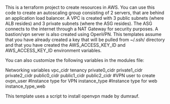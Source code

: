This is a terraform project to create resources in AWS. You can use this code to create an autoscaling group consisting of 2 servers, 
that are behind an application load balancer. A VPC is created with 3 public subnets (where ALB resides) and 3 private subnets (where the
ASG resides). The ASG connects to the internet through a NAT Gateway for security purposes. A bastion/vpn server is also created using OpenVPN. This templates assume that you have already created a key that will be 
pulled from ~/.ssh/ directory and that you have created the AWS_ACCESS_KEY_ID and AWS_ACCESS_KEY_ID environment variables.

You can also customize the following variables in the modules file:

Networking variables
    vpc_cidr 
    tenancy 
    private0_cidr 
    private1_cidr 
    private2_cidr
    public0_cidr 
    public1_cidr 
    public2_cidr
#VPN user to create
    ovpn_user 
#Instance type for VPN
    instance_type 
#Instance type for web
    instance_type_web 

This template uses a script to install openvpn made by dumrauf.
